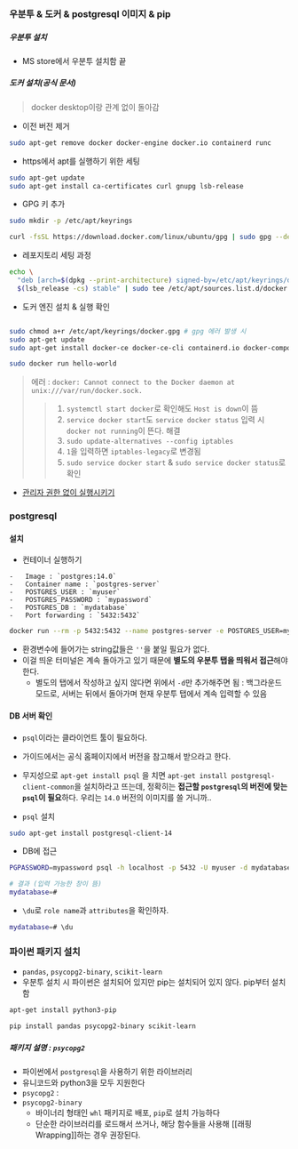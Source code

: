 ### 우분투 & 도커 & postgresql 이미지 & pip

##### 우분투 설치
- MS store에서 우분투 설치함 끝

##### 도커 설치(공식 문서)
> docker desktop이랑 관계 없이 돌아감

- 이전 버전 제거
```sh
sudo apt-get remove docker docker-engine docker.io containerd runc
```

- https에서 apt를 실행하기 위한 세팅
```sh
sudo apt-get update
sudo apt-get install ca-certificates curl gnupg lsb-release
```

- GPG 키 추가 
```sh
sudo mkdir -p /etc/apt/keyrings

curl -fsSL https://download.docker.com/linux/ubuntu/gpg | sudo gpg --dearmor -o /etc/apt/keyrings/docker.gpg
```

- 레포지토리 세팅 과정
```sh
echo \
  "deb [arch=$(dpkg --print-architecture) signed-by=/etc/apt/keyrings/docker.gpg] https://download.docker.com/linux/ubuntu \
  $(lsb_release -cs) stable" | sudo tee /etc/apt/sources.list.d/docker.list > /dev/null
```

- 도커 엔진 설치 & 실행 확인
```sh

sudo chmod a+r /etc/apt/keyrings/docker.gpg # gpg 에러 발생 시 
sudo apt-get update
sudo apt-get install docker-ce docker-ce-cli containerd.io docker-compose-plugin
```

```sh
sudo docker run hello-world
```

> 에러 : `docker: Cannot connect to the Docker daemon at unix:///var/run/docker.sock.` 
>> 1. `systemctl start docker`로 확인해도 `Host is down`이 뜸
>> 2. `service docker start`도 `service docker status` 입력 시 `docker not running`이 뜬다.
>해결 
>> 1. `sudo update-alternatives --config iptables`
>> 2. `1`을 입력하면 `iptables-legacy`로 변경됨
>> 3. `sudo service docker start` & `sudo service docker status`로 확인


- [관리자 권한 없이 실행시키기](https://netmarble.engineering/docker-on-wsl2-without-docker-desktop/)



### postgresql

#### 설치

- 컨테이너 실행하기
```
-   Image : `postgres:14.0`
-   Container name : `postgres-server`
-   POSTGRES_USER : `myuser`
-   POSTGRES_PASSWORD : `mypassword`
-   POSTGRES_DB : `mydatabase`
-   Port forwarding : `5432:5432`
```

```sh
docker run --rm -p 5432:5432 --name postgres-server -e POSTGRES_USER=myuser -e POSTGRES_PASSWORD=mypassword -e POSTGRES_DB=mydatabase postgres:14.0
```
- 환경변수에 들어가는 string값들은 `''`을 붙일 필요가 없다.
- 이걸 띄운 터미널은 계속 돌아가고 있기 때문에 **별도의 우분투 탭을 띄워서 접근**해야 한다.
	- 별도의 탭에서 작성하고 싶지 않다면 위에서 `-d`만 추가해주면 됨 : 백그라운드 모드로, 서버는 뒤에서 돌아가며 현재 우분투 탭에서 계속 입력할 수 있음

#### DB 서버 확인
- `psql`이라는 클라이언트 툴이 필요하다. 
- 가이드에서는 공식 홈페이지에서 버전을 참고해서 받으라고 한다.
- 무지성으로 `apt-get install psql` 을 치면 `apt-get install postgresql-client-common`을 설치하라고 뜨는데,  정확히는 **접근할 `postgresql`의 버전에 맞는 `psql`이 필요**하다. 우리는 `14.0` 버전의 이미지를 쓸 거니까..

- `psql` 설치
```sh
sudo apt-get install postgresql-client-14
```

- DB에 접근
```sh
PGPASSWORD=mypassword psql -h localhost -p 5432 -U myuser -d mydatabase

# 결과 (입력 가능한 창이 뜸)
mydatabase=# 
```

- `\du`로 `role name`과 `attributes`을 확인하자.
```sh
mydatabase=# \du
```

### 파이썬 패키지 설치
- `pandas`, `psycopg2-binary`, `scikit-learn` 
- 우분투 설치 시 파이썬은 설치되어 있지만 pip는 설치되어 있지 않다. pip부터 설치함
```sh
apt-get install python3-pip 

pip install pandas psycopg2-binary scikit-learn
```

##### 패키지 설명 : `psycopg2`
- 파이썬에서 `postgresql`을 사용하기 위한 라이브러리
- 유니코드와 python3을 모두 지원한다
- `psycopg2` : 
- `psycopg2-binary`
	- 바이너리 형태인 `whl` 패키지로 배포, `pip`로 설치 가능하다
	- 단순한 라이브러리를 로드해서 쓰거나, 해당 함수들을 사용해 [[래핑Wrapping]]하는 경우 권장된다.

